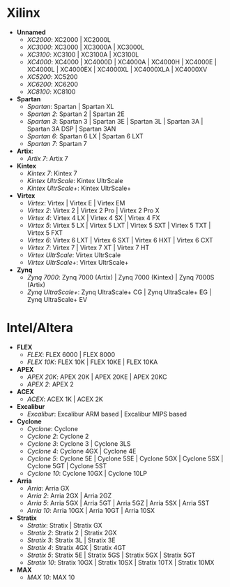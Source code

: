 # Xilinx
* **Unnamed**
  * *XC2000*: XC2000 | XC2000L
  * *XC3000*: XC3000 | XC3000A | XC3000L
  * *XC3100*: XC3100 | XC3100A | XC3100L
  * *XC4000*: XC4000 | XC4000D | XC4000A | XC4000H | XC4000E | XC4000L | XC4000EX | XC4000XL | XC4000XLA | XC4000XV
  * *XC5200*: XC5200
  * *XC6200*: XC6200
  * *XC8100*: XC8100
* **Spartan**
  * *Spartan*: Spartan | Spartan XL
  * *Spartan 2*: Spartan 2 | Spartan 2E
  * *Spartan 3*: Spartan 3 | Spartan 3E | Spartan 3L | Spartan 3A | Spartan 3A DSP | Spartan 3AN
  * *Spartan 6*: Spartan 6 LX | Spartan 6 LXT
  * *Spartan 7*: Spartan 7
* **Artix**:
  * *Artix 7*: Artix 7
* **Kintex**
  * *Kintex 7*: Kintex 7
  * *Kintex UltrScale*: Kintex UltrScale
  * *Kintex UltrScale+*: Kintex UltrScale+
* **Virtex**
  * *Virtex*: Virtex | Virtex E | Virtex EM
  * *Virtex 2*: Virtex 2 | Virtex 2 Pro | Virtex 2 Pro X
  * *Virtex 4*: Virtex 4 LX | Virtex 4 SX | Virtex 4 FX
  * *Virtex 5*: Virtex 5 LX | Virtex 5 LXT | Virtex 5 SXT | Virtex 5 TXT | Virtex 5 FXT
  * *Virtex 6*: Virtex 6 LXT | Virtex 6 SXT | Virtex 6 HXT | Virtex 6 CXT
  * *Virtex 7*: Virtex 7 | Virtex 7 XT | Virtex 7 HT
  * *Virtex UltrScale*: Virtex UltrScale
  * *Virtex UltrScale+*:  Virtex UltrScale+
* **Zynq**
  * *Zynq 7000*: Zynq 7000 (Artix) | Zynq 7000 (Kintex) | Zynq 7000S (Artix)
  * *Zynq UltraScale+*: Zynq UltraScale+ CG | Zynq UltraScale+ EG | Zynq UltraScale+ EV

# Intel/Altera
* **FLEX**
  * *FLEX*: FLEX 6000 | FLEX 8000
  * *FLEX 10K*: FLEX 10K | FLEX 10KE | FLEX 10KA
* **APEX**
  * *APEX 20K*: APEX 20K | APEX 20KE | APEX 20KC
  * *APEX 2*: APEX 2
* **ACEX**
  * *ACEX*: ACEX 1K | ACEX 2K
* **Excalibur**
  * *Excalibur*: Excalibur ARM based | Excalibur MIPS based
* **Cyclone**
  * *Cyclone*: Cyclone
  * *Cyclone 2*: Cyclone 2
  * *Cyclone 3*: Cyclone 3 | Cyclone 3LS
  * *Cyclone 4*: Cyclone 4GX | Cyclone 4E
  * *Cyclone 5*: Cyclone 5E | Cyclone 5SE | Cyclone 5GX | Cyclone 5SX | Cyclone 5GT | Cyclone 5ST
  * *Cyclone 10*: Cyclone 10GX | Cyclone 10LP
* **Arria**
  * *Arria*: Arria GX
  * *Arria 2*: Arria 2GX | Arria 2GZ
  * *Arria 5*: Arria 5GX | Arria 5GT | Arria 5GZ | Arria 5SX | Arria 5ST
  * *Arria 10*: Arria 10GX | Arria 10GT | Arria 10SX
* **Stratix**
  * *Stratix*: Stratix | Stratix GX
  * *Stratix 2*: Stratix 2 | Stratix 2GX
  * *Stratix 3*: Stratix 3L | Stratix 3E
  * *Stratix 4*: Stratix 4GX | Stratix 4GT
  * *Stratix 5*: Stratix 5E | Stratix 5GS | Stratix 5GX | Stratix 5GT
  * *Stratix 10*: Stratix 10GX | Stratix 10SX | Stratix 10TX | Stratix 10MX
* **MAX**
  * *MAX 10*: MAX 10
